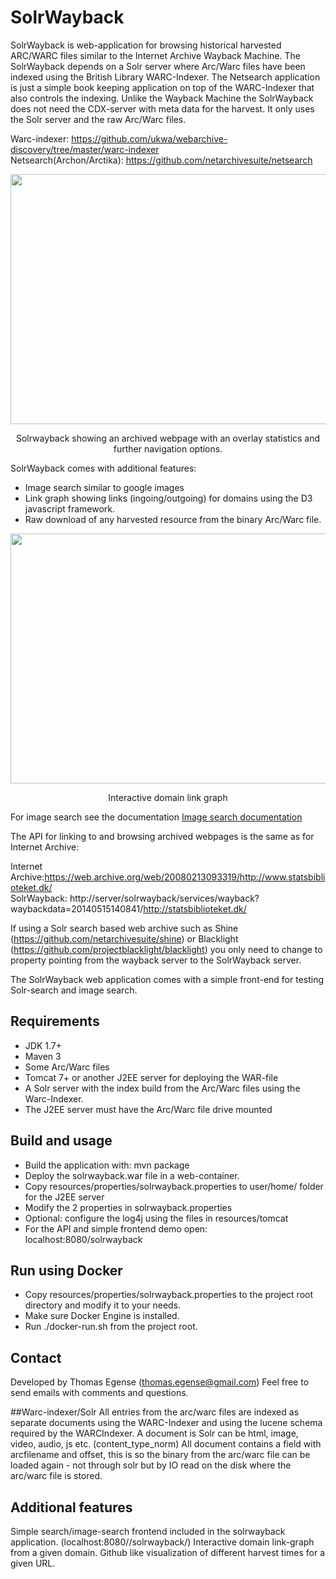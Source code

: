 # SolrWayback

SolrWayback is web-application for browsing historical harvested ARC/WARC files similar
to the Internet Archive Wayback Machine. The SolrWayback depends on a Solr server where
Arc/Warc files have been indexed using the British Library WARC-Indexer. The Netsearch application is just a simple book keeping application on top of the WARC-Indexer that also
controls the indexing. Unlike the Wayback Machine the SolrWayback does not need the
CDX-server with meta data for the harvest. It only uses the Solr server and the raw
Arc/Warc files.

 Warc-indexer: https://github.com/ukwa/webarchive-discovery/tree/master/warc-indexer<br>
 Netsearch(Archon/Arctika): https://github.com/netarchivesuite/netsearch<br>
 

<p align="center"> 
   <img src="https://github.com/netarchivesuite/solrwayback/blob/master/doc/solrwayback_demo.png?raw=true" width="600" height="400"/>
</p>
<p align="center">
Solrwayback showing an archived webpage with an overlay statistics and further navigation options.
</p>

SolrWayback comes with additional features:
* Image search similar to google images
* Link graph showing links (ingoing/outgoing) for domains using the D3 javascript framework.
* Raw download of any harvested resource from the binary Arc/Warc file.


<p align="center"> 
   <img src="https://github.com/netarchivesuite/solrwayback/blob/master/doc/solrwayback_linkgraph.png?raw=true" width="600" height="400"/>
</p>
<p align="center">
Interactive domain link graph
</p>

For image search see the documentation <a href="https://github.com/netarchivesuite/solrwayback/blob/master/doc/imagesearch.txt" >Image search documentation </a>


The API for linking to and browsing archived webpages is the same as for Internet Archive:<br>

Internet Archive:https://web.archive.org/web/20080213093319/http://www.statsbiblioteket.dk/ <br>
SolrWayback: http://server/solrwayback/services/wayback?waybackdata=20140515140841/http://statsbiblioteket.dk/ <br>

If using a Solr search based web archive such as Shine (https://github.com/netarchivesuite/shine) or Blacklight (https://github.com/projectblacklight/blacklight)
you only need to change to property pointing from the wayback server to the SolrWayback server.

The SolrWayback web application comes with a simple front-end for testing Solr-search and image search.
 
 
 
## Requirements
 * JDK 1.7+
 * Maven 3 
 * Some Arc/Warc files 
 * Tomcat 7+  or another J2EE server for deploying the WAR-file
 * A Solr server with the index build from the Arc/Warc files using the Warc-Indexer.
 * The J2EE server must have the Arc/Warc file drive mounted
 
## Build and usage
 * Build the application with: mvn package
 * Deploy the solrwayback.war file in a web-container. 
 * Copy resources/properties/solrwayback.properties to user/home/ folder for the J2EE server
 * Modify the 2 properties in solrwayback.properties
 * Optional: configure the log4j using the files in resources/tomcat
 * For the API and simple frontend demo open: localhost:8080/solrwayback

## Run using Docker
 * Copy resources/properties/solrwayback.properties to the project root directory and modify it to your needs.
 * Make sure Docker Engine is installed.
 * Run ./docker-run.sh from the project root.

## Contact
Developed by Thomas Egense (thomas.egense@gmail.com) 
Feel free to send emails with comments and questions.

##Warc-indexer/Solr 
All entries from the arc/warc files are indexed as separate documents using the WARC-Indexer and using the lucene schema required by the WARCIndexer.
A document is Solr can be html, image, video, audio, js etc. (content_type_norm)
All document contains a field with arcfilename and offset, this is so  the binary from
the arc/warc file can be loaded again - not through solr but by IO read on the disk where the 
arc/warc file is stored.

## Additional features
Simple search/image-search frontend included in the solrwayback application. (localhost:8080//solrwayback/)
Interactive domain link-graph from a given domain.
Github like visualization of different harvest times for a given URL. 



      

